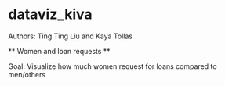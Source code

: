 # dataviz_kiva
Authors: Ting Ting Liu and Kaya Tollas

** Women and loan requests ** 

Goal: Visualize how much women request for loans compared to men/others